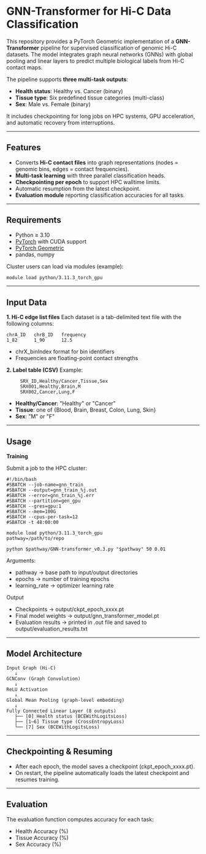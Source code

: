# GNN-Transformer for Hi-C Data Classification

This repository provides a PyTorch Geometric implementation of a **GNN-Transformer** pipeline for supervised classification of genomic Hi-C datasets. The model integrates graph neural networks (GNNs) with global pooling and linear layers to predict multiple biological labels from Hi-C contact maps.

The pipeline supports **three multi-task outputs**:
- **Health status**: Healthy vs. Cancer (binary)
- **Tissue type**: Six predefined tissue categories (multi-class)
- **Sex**: Male vs. Female (binary)

It includes checkpointing for long jobs on HPC systems, GPU acceleration, and automatic recovery from interruptions.

---

## Features
- Converts **Hi-C contact files** into graph representations (nodes = genomic bins, edges = contact frequencies).
- **Multi-task learning** with three parallel classification heads.
- **Checkpointing per epoch** to support HPC walltime limits.
- Automatic resumption from the latest checkpoint.
- **Evaluation module** reporting classification accuracies for all tasks.

---

## Requirements
- Python ≥ 3.10  
- [PyTorch](https://pytorch.org/) with CUDA support  
- [PyTorch Geometric](https://pytorch-geometric.readthedocs.io/)  
- pandas, numpy  

Cluster users can load via modules (example):  
```bash
module load python/3.11.3_torch_gpu
```

---

## Input Data
**1. Hi-C edge list files**
Each dataset is a tab-delimited text file with the following columns:

```
chrA_ID   chrB_ID   frequency
1_82      1_90      12.5
```

- chrX_binIndex format for bin identifiers
- Frequencies are floating-point contact strengths

**2. Label table (CSV)**
     Example:

```
     SRX_ID,Healthy/Cancer,Tissue,Sex
     SRX001,Healthy,Brain,M
     SRX002,Cancer,Lung,F
```
- **Healthy/Cancer**: "Healthy" or "Cancer"
- **Tissue**: one of {Blood, Brain, Breast, Colon, Lung, Skin}
- **Sex**: "M" or "F"

---
## Usage
**Training**

Submit a job to the HPC cluster:
```
#!/bin/bash
#SBATCH --job-name=gnn_train
#SBATCH --output=gnn_train_%j.out
#SBATCH --error=gnn_train_%j.err
#SBATCH --partition=gen_gpu
#SBATCH --gres=gpu:1
#SBATCH --mem=100G
#SBATCH --cpus-per-task=12
#SBATCH -t 48:00:00

module load python/3.11.3_torch_gpu
pathway=/path/to/repo

python $pathway/GNN-transformer_v0.3.py "$pathway" 50 0.01
```

Arguments:

- pathway → base path to input/output directories
- epochs → number of training epochs
- learning_rate → optimizer learning rate

Output
- Checkpoints → output/ckpt_epoch_xxxx.pt
- Final model weights → output/gnn_transformer_model.pt
- Evaluation results → printed in .out file and saved to output/evaluation_results.txt


---
## Model Architecture

```
Input Graph (Hi-C)
   ↓
GCNConv (Graph Convolution)
   ↓
ReLU Activation
   ↓
Global Mean Pooling (graph-level embedding)
   ↓
Fully Connected Linear Layer (8 outputs)
   ├── [0] Health status (BCEWithLogitsLoss)
   ├── [1–6] Tissue type (CrossEntropyLoss)
   └── [7] Sex (BCEWithLogitsLoss)
```

---

## Checkpointing & Resuming

- After each epoch, the model saves a checkpoint (ckpt_epoch_xxxx.pt).
- On restart, the pipeline automatically loads the latest checkpoint and resumes training.

---

##  Evaluation

The evaluation function computes accuracy for each task:

- Health Accuracy (%)
- Tissue Accuracy (%)
- Sex Accuracy (%)
